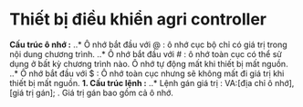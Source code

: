 # Thiết bị điều khiển agri controller
**Cấu trúc ô nhớ :** 
..* Ô nhớ bắt đầu với @ : ô nhớ cục bộ chỉ có giá trị trong nội dung chương trình.
..* Ô nhớ bắt đầu với # : ô nhớ toàn cục có thể sử dụng ở bất kỳ chương trình nào. Ô nhớ tự động mất khi thiết bị mất nguồn.
..* Ô nhớ bắt đầu với $ : Ô nhớ toàn cục nhưng sẽ không mất đi giá trị khi thiết bị mất nguồn.
**1. Cấu trúc lệnh :** 
..* Lệnh gán giá trị : VA:[địa chỉ ô nhớ],[giá trị gán]; . Giá trị gán bao gồm cả ô nhớ. 
